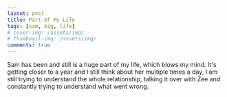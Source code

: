 ```yaml
---
layout: post
title: Part Of My Life
tags: [sam, big, life]
# cover-img: /assets/img/
# thumbnail-img: /assets/img/
comments: true
---
```

Sam has been and still is a huge part of my life, which blows my mind. It's getting closer to a year and I still think about her multiple times a day, I am still trying to understand the whole relationship, talking it over with Zee and constantly trying to understand what went wrong.
